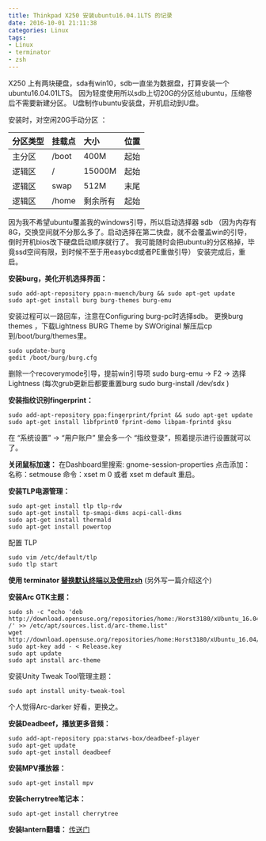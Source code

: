 ```yaml
---
title: Thinkpad X250 安装ubuntu16.04.1LTS 的记录
date: 2016-10-01 21:11:38
categories: Linux
tags: 
- Linux
- terminator
- zsh
---
```


X250 上有两块硬盘，sda有win10，sdb一直坐为数据盘，打算安装一个ubuntu16.04.01LTS。
因为轻度使用所以sdb上切20G的分区给ubuntu，压缩卷后不需要新建分区。
U盘制作ubuntu安装盘，开机启动到U盘。

安装时，对空闲20G手动分区 ：

| 分区类型 | 挂载点   | 大小     | 位置   |
| :--- | :---- | :----- | :--- |
| 主分区  | /boot | 400M   | 起始   |
| 逻辑区  | /     | 15000M | 起始   |
| 逻辑区  | swap  | 512M   | 末尾   |
| 逻辑区  | /home | 剩余所有   | 起始   |

因为我不希望ubuntu覆盖我的windows引导，所以启动选择器 sdb
（因为内存有8G，交换空间就不分那么多了。启动选择在第二快盘，就不会覆盖win的引导，倒时开机bios改下硬盘启动顺序就行了。
我可能随时会把ubuntu的分区格掉，毕竟ssd空间有限，到时候不至于用easybcd或者PE重做引导）
安装完成后，重启。

**安装burg，美化开机选择界面：**

```shell
sudo add-apt-repository ppa:n-muench/burg && sudo apt-get update
sudo apt-get install burg burg-themes burg-emu
```

安装过程可以一路回车，注意在Configuring burg-pc时选择sdb。
更换burg themes ，下载Lightness BURG Theme by SWOriginal
解压后cp到/boot/burg/themes里。

```shell
sudo update-burg
gedit /boot/burg/burg.cfg
```

删除一个recoverymode引导，提前win引导项
sudo burg-emu -> F2 -> 选择Lightness
(每次grub更新后都要重置burg sudo burg-install /dev/sdx )



**安装指纹识别fingerprint：**

```shell
sudo add-apt-repository ppa:fingerprint/fprint && sudo apt-get update
sudo apt-get install libfprint0 fprint-demo libpam-fprintd gksu
```

在 “系统设置” -> “用户账户” 里会多一个 “指纹登录”，照着提示进行设置就可以了。

**关闭鼠标加速：**
在Dashboard里搜索:
gnome-session-properties
点击添加：
名称：setmouse
命令：xset m 0 或者 xset m default
重启。

**安装TLP电源管理：**

```shell
sudo apt-get install tlp tlp-rdw
sudo apt-get install tp-smapi-dkms acpi-call-dkms
sudo apt-get install thermald
sudo apt-get install powertop
```

配置 TLP

```shell
sudo vim /etc/default/tlp
sudo tlp start
```


**使用 terminator [替换默认终端以及使用zsh](/2016/10/01/使用%20Terminator%20%20&%20ZSH的配置/)** (另外写一篇介绍这个)

**安装Arc GTK主题：**

```shell
sudo sh -c "echo 'deb http://download.opensuse.org/repositories/home:/Horst3180/xUbuntu_16.04/ /' >> /etc/apt/sources.list.d/arc-theme.list"
wget http://download.opensuse.org/repositories/home:Horst3180/xUbuntu_16.04/Release.key
sudo apt-key add - < Release.key
sudo apt update
sudo apt install arc-theme
```

安装Unity Tweak Tool管理主题：

```shell
sudo apt install unity-tweak-tool
```



个人觉得Arc-darker 好看，更换之。

**安装Deadbeef，播放更多音频：**

```shell
sudo add-apt-repository ppa:starws-box/deadbeef-player
sudo apt-get update
sudo apt-get install deadbeef
```




**安装MPV播放器：**

```shell
sudo apt-get install mpv
```




**安装cherrytree笔记本：**

```shell
sudo apt-get install cherrytree
```




**安装lantern翻墙：**
[传送门](https://github.com/getlantern/forum/issues/833)